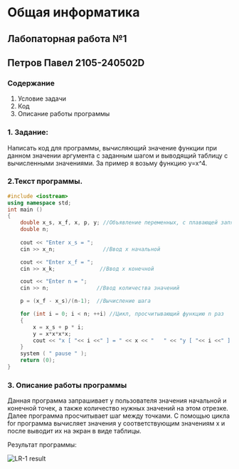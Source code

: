 # Общая информатика
## Лабопаторная работа №1
## Петров Павел 2105-240502D
### Содержание
1. Условие задачи
2. Код
3. Описание работы программы
### 1. Задание:

Написать код для программы, вычисляющий значение функции при данном значении аргумента с заданным шагом и выводящий таблицу с вычисленными значениями. За пример я возьму функцию y=x^4.

### 2.Текст программы.

```c++
#include <iostream>
using namespace std;
int main ()
{
	double x_s, x_f, x, p, y; //Объявление переменных, с плавающей запятой
	double n;
	
	cout << "Enter x_s = "; 
	cin >> x_n;               //Ввод x начальной

	cout << "Enter x_f = ";
	cin >> x_k;              //Ввод x конечной

	cout << "Enter n = ";
	cin >> n;               //Ввод количества значений

	p = (x_f - x_s)/(n-1);  //Вычисление шага

	for (int i = 0; i < n; ++i) //Цикл, просчитывающий функцию n раз
	{
		x = x_s + p * i;
		y = x*x*x*x;
		cout << "x [ "<< i <<" ] = " << x << "   " << "y [ "<< i <<" ] = " << y << endl;  //Вывод готовых данных на экран
	}
	system ( " pause " );
	return (0);
}
```
### 3. Описание работы программы
Данная программа запрашивает у пользователя значения начальной и конечной точек, а также количество нужных значений на этом отрезке. Далее программа просчитывает шаг между точками. С помощью цикла for программа вычисляет значения y соответствующим значениям x и после выводит их на экран в виде таблицы.
 
 Результат программы:
  
![LR-1 result](https://user-images.githubusercontent.com/99655386/172909478-e884534b-aaff-489a-b731-b1ba097af901.png)
